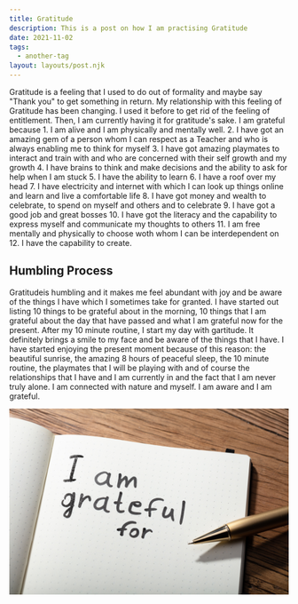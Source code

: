 ```yaml
---
title: Gratitude
description: This is a post on how I am practising Gratitude
date: 2021-11-02
tags:
  - another-tag
layout: layouts/post.njk
---
```

Gratitude is a feeling that I used to do out of formality and maybe say "Thank you" to get something in return. My relationship with this feeling of Gratitude has been changing. I used it before to get rid of the feeling of entitlement. Then, I am currently having it for gratitude's sake. I am grateful because
	1. I am alive and I am physically and mentally well.
	2. I have got an amazing gem of a person whom I can respect as a Teacher and who is always enabling me to think for myself
	3. I have got amazing playmates to interact and train with and who are concerned with their self growth and my growth
	4. I have brains to think and make decisions and the ability to ask for help when I am stuck
	5. I have the ability to learn
	6. I have a roof over my head
	7. I have electricity and internet with which I can look up things online and learn and live a comfortable life
	8. I have got money and wealth to celebrate, to spend on myself and others and to celebrate
	9. I have got a good job and great bosses
	10. I have got the literacy and the capability to express myself and communicate my thoughts to others
	11. I am free mentally and physically to choose woth whom I can be interdependent on
	12. I have the capability to create.
	
## Humbling Process

Gratitudeis humbling and it makes me feel abundant with joy and be aware of the things I have which I sometimes take for granted. I have started out listing 10 things to be grateful about in the morning, 10 things that I am grateful about the day that have passed and what I am grateful now for the present. After my 10 minute routine, I start my day with gartitude. It definitely brings a smile to my face and be aware of the things that I have. I have started enjoying the present moment because of this reason: the beautiful sunrise, the amazing 8 hours of peaceful sleep, the 10 minute routine, the playmates that I will be playing with and of course the relationships that I have and I am currently in and the fact that I am never truly alone. I am connected with nature and myself. I am aware and I am grateful.

![Gratitude](/img/6.jpg)
